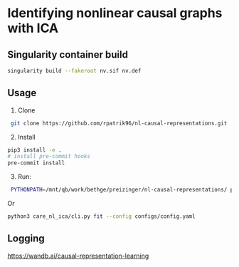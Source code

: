 # Identifying nonlinear causal graphs with ICA

## Singularity container build

```bash
singularity build --fakeroot nv.sif nv.def
```


## Usage 

1. Clone
```bash
 git clone https://github.com/rpatrik96/nl-causal-representations.git
```

2. Install
```bash
pip3 install -e .
# install pre-commit hooks
pre-commit install
```

3. Run:
```bash
 PYTHONPATH=/mnt/qb/work/bethge/preizinger/nl-causal-representations/ python3 care_nl_ica/main.py --variant 1 --project mlp-test --use-ar-mlp --use-wandb --use-dep-mat --use-sem --nonlin-sem --n-steps 1501 --n 3 --notes "Description of the run" --permute
```

Or
```bash
python3 care_nl_ica/cli.py fit --config configs/config.yaml
```

## Logging
https://wandb.ai/causal-representation-learning